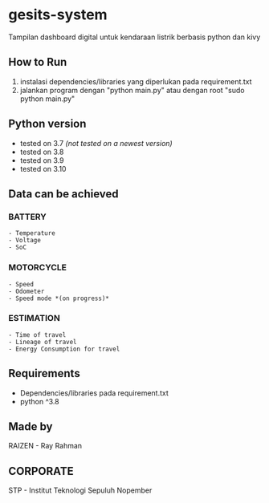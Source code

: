 # gesits-system
Tampilan dashboard digital untuk kendaraan listrik berbasis python dan kivy

## How to Run
1. instalasi dependencies/libraries yang diperlukan pada requirement.txt
2. jalankan program dengan "python main.py" atau dengan root "sudo python main.py"

## Python version
- tested on 3.7 *(not tested on a newest version)*
- tested on 3.8
- tested on 3.9
- tested on 3.10

## Data can be achieved
### BATTERY
	- Temperature
	- Voltage
	- SoC
	
### MOTORCYCLE
	- Speed
	- Odometer
	- Speed mode *(on progress)*

### ESTIMATION
	- Time of travel
	- Lineage of travel
	- Energy Consumption for travel
	

## Requirements
- Dependencies/libraries pada requirement.txt
- python ^3.8


## Made by
RAIZEN - Ray Rahman

## CORPORATE
STP - Institut Teknologi Sepuluh Nopember
